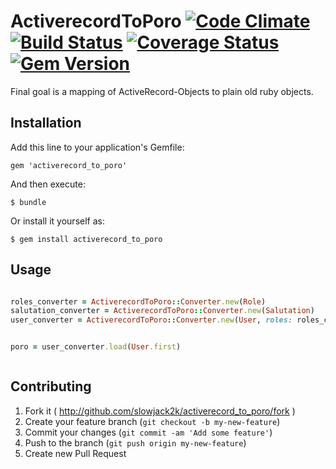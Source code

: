 # ActiverecordToPoro [![Code Climate](https://codeclimate.com/github/slowjack2k/activerecord_to_poro.png)](https://codeclimate.com/github/slowjack2k/activerecord_to_poro  ) [![Build Status](https://travis-ci.org/slowjack2k/activerecord_to_poro.png?branch=master)](https://travis-ci.org/slowjack2k/activerecord_to_poro) [![Coverage Status](https://coveralls.io/repos/slowjack2k/activerecord_to_poro/badge.png?branch=master)](https://coveralls.io/r/slowjack2k/activerecord_to_poro?branch=master) [![Gem Version](https://badge.fury.io/rb/activerecord_to_poro.png)](http://badge.fury.io/rb/activerecord_to_poro)

Final goal is a mapping of ActiveRecord-Objects to plain old ruby objects.

## Installation

Add this line to your application's Gemfile:

    gem 'activerecord_to_poro'

And then execute:

    $ bundle

Or install it yourself as:

    $ gem install activerecord_to_poro

## Usage

```ruby

roles_converter = ActiverecordToPoro::Converter.new(Role)
salutation_converter = ActiverecordToPoro::Converter.new(Salutation)
user_converter = ActiverecordToPoro::Converter.new(User, roles: roles_converter, salutation: salutation_converter)


poro = user_converter.load(User.first)



```

## Contributing

1. Fork it ( http://github.com/slowjack2k/activerecord_to_poro/fork )
2. Create your feature branch (`git checkout -b my-new-feature`)
3. Commit your changes (`git commit -am 'Add some feature'`)
4. Push to the branch (`git push origin my-new-feature`)
5. Create new Pull Request
